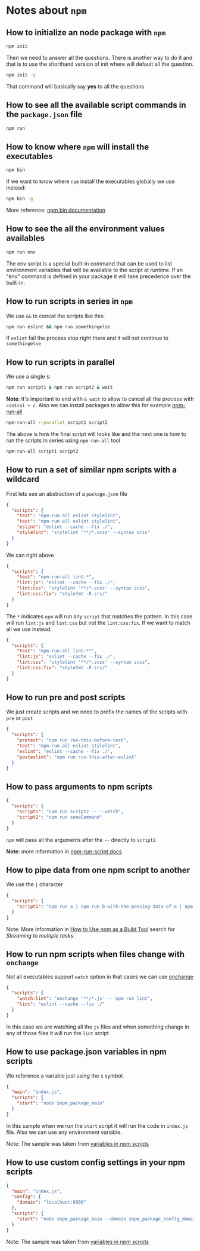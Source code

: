 # Notes about `npm`

## How to initialize an node package with `npm`

```cmd
npm init
```

Then we need to answer all the questions. There is another way to do it and that is to use the shorthand version of init where will default all the question.

```cmd
npm init -y
```

That command will basically say **yes** to all the questions

## How to see all the available script commands in the `package.json` file

```cmd
npm run
```

## How to know where `npm` will install the executables

```cmd
npm bin
```

If we want to know where `npm` install the executables globally we use instead:

```cmd
npm bin -g
```

More reference: [npm bin documentation](https://docs.npmjs.com/cli/bin)

## How to see the all the environment values availables

```cmd
npm run env
```

The env script is a special built-in command that can be used to list environment variables that will be available to the script at runtime. If an "env" command is defined in your package it will take precedence over the built-in.

## How to run scripts in series in `npm`

We use `&&` to concat the scripts like this:

```cmd
npm run eslint && npm run somethingelse
```

If `eslint` fail the process stop right there and it will not continue to `somethingelse`

## How to run scripts in parallel

We use a single `$`:

```cmd
npm run script1 & npm run script2 & wait
```

**Note**: It's important to end with `& wait` to allow to cancel all the process with `control + c`. Also we can install packages to allow this for example [npm-run-all](https://www.npmjs.com/package/npm-run-all)

```cmd
npm-run-all --parallel script1 script2
```

The above is how the final script will looks like and the next one is how to run the scripts in series using `npm-run-all` tool

```cmd
npm-run-all script1 script2
```

## How to run a set of similar npm scripts with a wildcard

First lets see an abstraction of a `package.json` file

```json
{
  "scripts": {
    "test": "npm-run-all eslint stylelint",
    "test": "npm-run-all eslint stylelint",
    "eslint": "eslint --cache --fix ./",
    "stylelint": "stylelint '**/*.scss' --syntax scss"
  }
}
```

We can right above

```json
{
  "scripts": {
    "test": "npm-run-all lint:*",
    "lint:js": "eslint --cache --fix ./",
    "lint:css": "stylelint '**/*.scss' --syntax scss",
    "lint:css:fix": "stylefmt -R src/"
  }
}
```

The `*` indicates `npm` will run any `script` that matches the pattern. In this case will run `lint:js` and `lint:css` but not the `lint:css:fix`. If we want to match all we use instead:

```json
{
  "scripts": {
    "test": "npm-run-all lint:**",
    "lint:js": "eslint --cache --fix ./",
    "lint:css": "stylelint '**/*.scss' --syntax scss",
    "lint:css:fix": "stylefmt -R src/"
  }
}
```

## How to run pre and post scripts

We just create scripts and we need to prefix the names of the scripts with `pre` or `post`

```json
{
  "scripts": {
    "pretest": "npm run run-this-before-test",
    "test": "npm-run-all eslint stylelint",
    "eslint": "eslint --cache --fix ./",
    "posteslint": "npm run run-this-after-eslint"
  }
}
```

## How to pass arguments to npm scripts

```json
{
  "scripts": {
    "script1": "npm run script2 -- --watch",
    "script2": "npm run someCommand"
  }
}
```

`npm` will pass all the arguments after the `--` directly to `script2`

**Note**: more information in [npm-run-script docs](https://docs.npmjs.com/cli/run-script)

## How to pipe data from one npm script to another

We use the `|` character

```json
{
  "scripts": {
    "script1": "npm run a | npm run b-with-the-passing-data-of-a | npm run so-on"
  }
}
```

Note: More information in [How to Use npm as a Build Tool](https://www.keithcirkel.co.uk/how-to-use-npm-as-a-build-tool/) search for *Streaming to multiple tasks*.

## How to run npm scripts when files change with `onchange`

Not all executables support `watch` option in that cases we can use [onchange](https://www.npmjs.com/package/onchange)


```json
{
  "scripts": {
    "watch:lint": "onchange '**/*.js' -- npm run lint",
    "lint": "eslint --cache --fix ./"
  }
}
```

In this case we are watching all the `js` files and when something change in any of those files it will run the `lint` script

## How to use package.json variables in npm scripts

We reference a variable just using the `$` symbol.

```json
{
  "main": "index.js",
  "scripts": {
    "start": "node $npm_package_main"
  }
}
```

In this sample when we run the `start` script it will run the code in `index.js` file. Also we can use any environment variable.

Note: The sample was taken from [variables in npm scripts](http://ianmcnally.me/blog/2016/2/4/variables-in-npm-scripts)

## How to use custom config settings in your npm scripts

```json
{
  "main": "index.js",
  "config": {
    "domain": "localhost:8000"
  },
  "scripts": {
    "start": "node $npm_package_main --domain $npm_package_config_domain"
  }
}
```

Note: The sample was taken from [variables in npm scripts](http://ianmcnally.me/blog/2016/2/4/variables-in-npm-scripts)